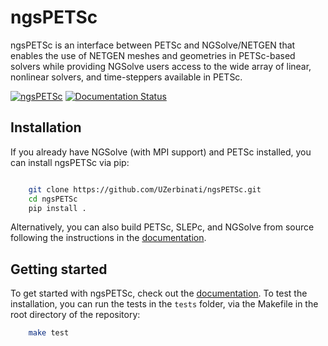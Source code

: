 # ngsPETSc

ngsPETSc is an interface between PETSc and NGSolve/NETGEN that enables the use of NETGEN meshes and geometries in PETSc-based solvers while providing NGSolve users access to the wide array of linear, nonlinear solvers, and time-steppers available in PETSc.

[![ngsPETSc](https://github.com/UZerbinati/ngsPETSc/actions/workflows/ngsPETSc.yml/badge.svg)](https://github.com/UZerbinati/ngsPETSc/actions/workflows/ngsPETSc.yml)
[![Documentation Status](https://readthedocs.org/projects/ngspetsc/badge/?version=latest)](https://ngspetsc.readthedocs.io/en/latest/?badge=latest)

## Installation
If you already have NGSolve (with MPI support) and PETSc installed, you can install ngsPETSc via pip:
```bash

    git clone https://github.com/UZerbinati/ngsPETSc.git
    cd ngsPETSc
    pip install .
```
Alternatively, you can also build PETSc, SLEPc, and NGSolve from source following the instructions in the [documentation](https://ngspetsc.readthedocs.io/en/latest/installation.html).

## Getting started

To get started with ngsPETSc, check out the [documentation](https://ngspetsc.readthedocs.io/en/latest/).
To test the installation, you can run the tests in the `tests` folder, via the Makefile in the root directory of the repository:
```bash
    make test
```